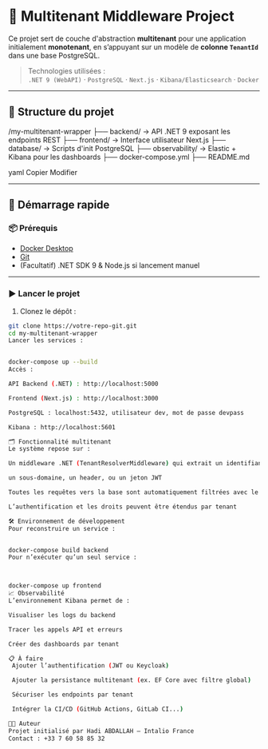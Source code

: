 # 🧱 Multitenant Middleware Project

Ce projet sert de couche d'abstraction **multitenant** pour une application initialement **monotenant**, en s’appuyant sur un modèle de **colonne `TenantId`** dans une base PostgreSQL.

> Technologies utilisées :  
> `.NET 9 (WebAPI)` · `PostgreSQL` · `Next.js` · `Kibana/Elasticsearch` · `Docker`

---

## 🔧 Structure du projet

/my-multitenant-wrapper
├── backend/ → API .NET 9 exposant les endpoints REST
├── frontend/ → Interface utilisateur Next.js
├── database/ → Scripts d'init PostgreSQL
├── observability/ → Elastic + Kibana pour les dashboards
├── docker-compose.yml
├── README.md

yaml
Copier
Modifier

---

## 🚀 Démarrage rapide

### 📦 Prérequis
- [Docker Desktop](https://www.docker.com/products/docker-desktop/)
- [Git](https://git-scm.com/)
- (Facultatif) .NET SDK 9 & Node.js si lancement manuel

---

### ▶️ Lancer le projet

1. Clonez le dépôt :
```bash
git clone https://votre-repo-git.git
cd my-multitenant-wrapper
Lancer les services :


docker-compose up --build
Accès :

API Backend (.NET) : http://localhost:5000

Frontend (Next.js) : http://localhost:3000

PostgreSQL : localhost:5432, utilisateur dev, mot de passe devpass

Kibana : http://localhost:5601

🗂️ Fonctionnalité multitenant
Le système repose sur :

Un middleware .NET (TenantResolverMiddleware) qui extrait un identifiant de tenant depuis :

un sous-domaine, un header, ou un jeton JWT

Toutes les requêtes vers la base sont automatiquement filtrées avec le TenantId

L’authentification et les droits peuvent être étendus par tenant

🛠 Environnement de développement
Pour reconstruire un service :


docker-compose build backend
Pour n’exécuter qu’un seul service :



docker-compose up frontend
📈 Observabilité
L’environnement Kibana permet de :

Visualiser les logs du backend

Tracer les appels API et erreurs

Créer des dashboards par tenant

📋 À faire
 Ajouter l’authentification (JWT ou Keycloak)

 Ajouter la persistance multitenant (ex. EF Core avec filtre global)

 Sécuriser les endpoints par tenant

 Intégrer la CI/CD (GitHub Actions, GitLab CI...)

👨‍💻 Auteur
Projet initialisé par Hadi ABDALLAH – Intalio France
Contact : +33 7 60 58 85 32